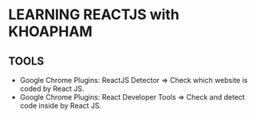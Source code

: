 # LEARNING REACTJS with KHOAPHAM

## TOOLS

* Google Chrome Plugins: ReactJS Detector => Check which website is coded by React JS.
* Google Chrome Plugins: React Developer Tools => Check and detect code inside by React JS.
 